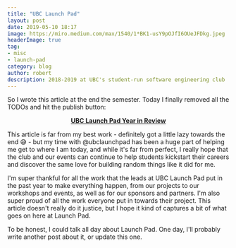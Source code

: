 ```yaml
---
title: "UBC Launch Pad"
layout: post
date: 2019-05-10 18:17
image: https://miro.medium.com/max/1540/1*BK1-usY9pOJfI6OUeJFDkg.jpeg
headerImage: true
tag:
- misc
- launch-pad
category: blog
author: robert
description: 2018-2019 at UBC's student-run software engineering club
---
```


So I wrote this article at the end the semester. Today I finally removed all the
TODOs and hit the publish button:

<p align="center">
  <a href="https://medium.com/ubc-launch-pad-software-engineering-blog/ubc-launch-pad-year-in-review-2018-2019-6a7444f02c46">
    <strong>UBC Launch Pad Year in Review</strong>
  </a>
</p>

This article is far from my best work - definitely got a little lazy towards the
end :sweat_smile: - but my time with @ubclaunchpad has been a huge part of
helping me get to where I am today, and while it's far from perfect, I really
hope that the club and our events can continue to help students kickstart their
careers and discover the same love for building random things like it did for me.

I'm super thankful for all the work that the leads at UBC Launch Pad put in the
past year to make everything happen, from our projects to our workshops and events,
as well as for our sponsors and partners. I'm also super proud of all the work
everyone put in towards their project. This article doesn't really do it justice,
but I hope it kind of captures a bit of what goes on here at Launch Pad.

To be honest, I could talk all day about Launch Pad. One day, I'll probably write
another post about it, or update this one.
